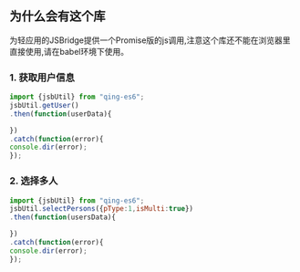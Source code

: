 ## 为什么会有这个库

为轻应用的JSBridge提供一个Promise版的js调用,注意这个库还不能在浏览器里直接使用,请在babel环境下使用。

### 1. 获取用户信息

```javascript
import {jsbUtil} from "qing-es6";
jsbUtil.getUser()
.then(function(userData){

})
.catch(function(error){
console.dir(error);
});
```

### 2. 选择多人

```javascript
import {jsbUtil} from "qing-es6";
jsbUtil.selectPersons({pType:1,isMulti:true})
.then(function(usersData){

})
.catch(function(error){
console.dir(error);
});
```
